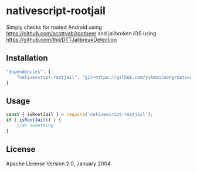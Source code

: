 # nativescript-rootjail

Simply checks for rooted Android using https://github.com/scottyab/rootbeer and jailbroken iOS using https://github.com/thii/DTTJailbreakDetection

## Installation

```javascript
"dependencies": {
    "nativescript-rootjail": "git+https://github.com/yikmunleong/nativescript-rootjail.git"
}
```

## Usage 
	
```javascript
const { isRootJail } = require('nativescript-rootjail');
if ( isRootJail() ) {
    //do something
}
```
    
## License

Apache License Version 2.0, January 2004
